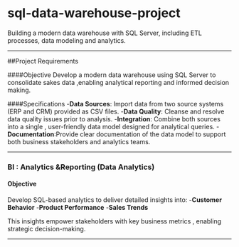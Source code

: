# sql-data-warehouse-project
Building a modern data warehouse with SQL Server, including ETL processes, data modeling and analytics.


---


##Project Requirements

####Objective
Develop a modern data warehouse using SQL Server to consolidate sakes data ,enabling analytical reporting and informed decision making.

####Specifications
-**Data Sources**: Import data from two source systems (ERP and CRM) provided as CSV files.
-**Data Quality**: Cleanse and resolve data quality issues prior to analysis.
-**Integration**: Combine both sources into a single , user-friendly data model designed for analytical queries.
-**Documentation**:Provide clear documentation of the data model to support both business stakeholders and analytics teams.


---

### BI : Analytics &Reporting (Data Analytics)

#### Objective
Develop SQL-based analytics to deliver detailed insights into:
-**Customer Behavior**
-**Product Performance**
-**Sales Trends**

This insights empower stakeholders with key business metrics , enabling strategic decision-making.


---
